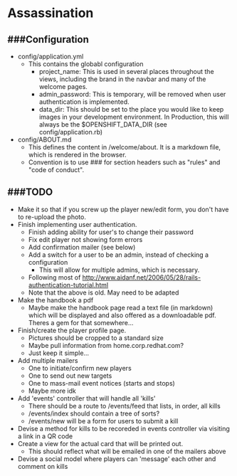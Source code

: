 # Assassination #
###Configuration
-------------------
- config/application.yml
  - This contains the globabl configuration
    - project_name: This is used in several places throughout the views, including the brand in the navbar and many of the welcome pages.
    - admin_password: This is temporary, will be removed when user authentication is implemented.
    - data_dir: This should be set to the place you would like to keep images in your development environment. In Production, this will always be the $OPENSHIFT_DATA_DIR (see config/application.rb)
- config/ABOUT.md
  - This defines the content in /welcome/about. It is a markdown file, which is rendered in the browser. 
  - Convention is to use ### for section headers such as "rules" and "code of conduct".

###TODO
------------------
- Make it so that if you screw up the player new/edit form, you don't have to re-upload the photo.
- Finish implementing user authentication.
  - Finish adding ability for user's to change their password
  - Fix edit player not showing form errors
  - Add confirmation mailer (see below)
  - Add a switch for a user to be an admin, instead of checking a configuration
    - This will allow for multiple admins, which is necessary.
  - Following most of http://www.aidanf.net/2006/05/28/rails-authentication-tutorial.html
  - Note that the above is old. May need to be adapted 
- Make the handbook a pdf
  - Maybe make the handbook page read a text file (in markdown) which will be displayed and also offered as a downloadable pdf. Theres a gem for that somewhere...
- Finish/create the player profile page.
  - Pictures should be cropped to a standard size
  - Maybe pull information from home.corp.redhat.com?
  - Just keep it simple...
- Add multiple mailers
  - One to initiate/confirm new players
  - One to send out new targets
  - One to mass-mail event notices (starts and stops)
  - Maybe more idk
- Add 'events' controller that will handle all 'kills'
  - There should be a route to /events/feed that lists, in order, all kills
  - /events/index should contain a tree of sorts?
  - /events/new will be a form for users to submit a kill
- Devise a method for kills to be recoreded in events controller via visiting a link in a QR code
- Create a view for the actual card that will be printed out.
  - This should reflect what will be emailed in one of the mailers above
- Devise a social model where players can 'message' each other and comment on kills
